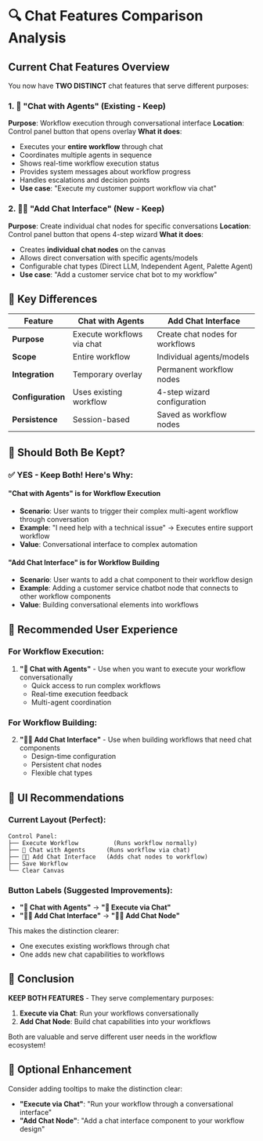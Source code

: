 # 🔍 Chat Features Comparison Analysis

## Current Chat Features Overview

You now have **TWO DISTINCT** chat features that serve different purposes:

### 1. 💬 "Chat with Agents" (Existing - Keep)
**Purpose**: Workflow execution through conversational interface
**Location**: Control panel button that opens overlay
**What it does**:
- Executes your **entire workflow** through chat
- Coordinates multiple agents in sequence
- Shows real-time workflow execution status
- Provides system messages about workflow progress
- Handles escalations and decision points
- **Use case**: "Execute my customer support workflow via chat"

### 2. 💬➕ "Add Chat Interface" (New - Keep)
**Purpose**: Create individual chat nodes for specific conversations
**Location**: Control panel button that opens 4-step wizard
**What it does**:
- Creates **individual chat nodes** on the canvas
- Allows direct conversation with specific agents/models
- Configurable chat types (Direct LLM, Independent Agent, Palette Agent)
- **Use case**: "Add a customer service chat bot to my workflow"

## 🎯 Key Differences

| Feature | Chat with Agents | Add Chat Interface |
|---------|------------------|-------------------|
| **Purpose** | Execute workflows via chat | Create chat nodes for workflows |
| **Scope** | Entire workflow | Individual agents/models |
| **Integration** | Temporary overlay | Permanent workflow nodes |
| **Configuration** | Uses existing workflow | 4-step wizard configuration |
| **Persistence** | Session-based | Saved as workflow nodes |

## 🤔 Should Both Be Kept?

### ✅ YES - Keep Both! Here's Why:

#### "Chat with Agents" is for **Workflow Execution**
- **Scenario**: User wants to trigger their complex multi-agent workflow through conversation
- **Example**: "I need help with a technical issue" → Executes entire support workflow
- **Value**: Conversational interface to complex automation

#### "Add Chat Interface" is for **Workflow Building**
- **Scenario**: User wants to add a chat component to their workflow design
- **Example**: Adding a customer service chatbot node that connects to other workflow components
- **Value**: Building conversational elements into workflows

## 🚀 Recommended User Experience

### For Workflow Execution:
1. **"💬 Chat with Agents"** - Use when you want to execute your workflow conversationally
   - Quick access to run complex workflows
   - Real-time execution feedback
   - Multi-agent coordination

### For Workflow Building:
2. **"💬➕ Add Chat Interface"** - Use when building workflows that need chat components
   - Design-time configuration
   - Persistent chat nodes
   - Flexible chat types

## 🎨 UI Recommendations

### Current Layout (Perfect):
```
Control Panel:
├── Execute Workflow          (Runs workflow normally)
├── 💬 Chat with Agents      (Runs workflow via chat)
├── 💬➕ Add Chat Interface   (Adds chat nodes to workflow)
├── Save Workflow
└── Clear Canvas
```

### Button Labels (Suggested Improvements):
- **"💬 Chat with Agents"** → **"💬 Execute via Chat"**
- **"💬➕ Add Chat Interface"** → **"💬➕ Add Chat Node"**

This makes the distinction clearer:
- One executes existing workflows through chat
- One adds new chat capabilities to workflows

## 🎉 Conclusion

**KEEP BOTH FEATURES** - They serve complementary purposes:

1. **Execute via Chat**: Run your workflows conversationally
2. **Add Chat Node**: Build chat capabilities into your workflows

Both are valuable and serve different user needs in the workflow ecosystem!

## 🔧 Optional Enhancement

Consider adding tooltips to make the distinction clear:
- **"Execute via Chat"**: "Run your workflow through a conversational interface"
- **"Add Chat Node"**: "Add a chat interface component to your workflow design"